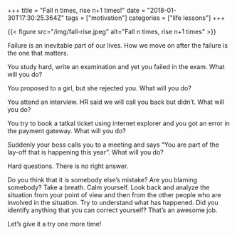 +++
title = "Fall n times, rise n+1 times!"
date = "2018-01-30T17:30:25.364Z"
tags = ["motivation"]
categories = ["life lessons"]
+++


{{< figure src="/img/fall-rise.jpeg" alt="Fall n times, rise n+1 times" >}}


Failure is an inevitable part of our lives. How we move on after the failure is the one that matters.

You study hard, write an examination and yet you failed in the exam. What will you do?

You proposed to a girl, but she rejected you. What will you do?

You attend an interview. HR said we will call you back but didn’t. What will you do?

You try to book a tatkal ticket using internet explorer and you got an error in the payment gateway. What will you do?

Suddenly your boss calls you to a meeting and says “You are part of the lay-off that is happening this year”. What will you do?

Hard questions. There is no right answer.

Do you think that it is somebody else’s mistake? Are you blaming somebody? Take a breath. Calm yourself. Look back and analyze the situation from your point of view and then from the other people who are involved in the situation. Try to understand what has happened. Did you identify anything that you can correct yourself? That’s an awesome job.

Let’s give it a try one more time!
